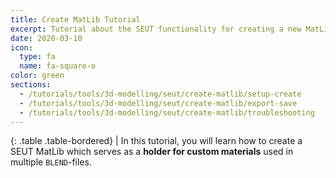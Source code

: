 ```yaml
---
title: Create MatLib Tutorial
excerpt: Tutorial about the SEUT functionality for creating a new MatLib.
date: 2020-03-10
icon:
  type: fa
  name: fa-square-o
color: green
sections:
  - /tutorials/tools/3d-modelling/seut/create-matlib/setup-create
  - /tutorials/tools/3d-modelling/seut/create-matlib/export-save
  - /tutorials/tools/3d-modelling/seut/create-matlib/troubleshooting
---
```


<div class="table-responsive">

{: .table .table-bordered}
| In this tutorial, you will learn how to create a SEUT MatLib which serves as a **holder for custom materials** used in multiple `BLEND`-files. 

</div>